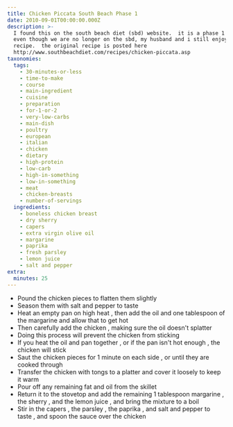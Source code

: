 ```yaml
---
title: Chicken Piccata South Beach Phase 1
date: 2010-09-01T00:00:00.000Z
description: >-
  I found this on the south beach diet (sbd) website.  it is a phase 1 recipe. 
  even though we are no longer on the sbd, my husband and i still enjoy this
  recipe.  the original recipe is posted here
  http://www.southbeachdiet.com/recipes/chicken-piccata.asp
taxonomies:
  tags:
    - 30-minutes-or-less
    - time-to-make
    - course
    - main-ingredient
    - cuisine
    - preparation
    - for-1-or-2
    - very-low-carbs
    - main-dish
    - poultry
    - european
    - italian
    - chicken
    - dietary
    - high-protein
    - low-carb
    - high-in-something
    - low-in-something
    - meat
    - chicken-breasts
    - number-of-servings
  ingredients:
    - boneless chicken breast
    - dry sherry
    - capers
    - extra virgin olive oil
    - margarine
    - paprika
    - fresh parsley
    - lemon juice
    - salt and pepper
extra:
  minutes: 25
---
```

 - Pound the chicken pieces to flatten them slightly
 - Season them with salt and pepper to taste
 - Heat an empty pan on high heat , then add the oil and one tablespoon of the margarine and allow that to get hot
 - Then carefully add the chicken , making sure the oil doesn't splatter
 - Doing this process will prevent the chicken from sticking
 - If you heat the oil and pan together , or if the pan isn't hot enough , the chicken will stick
 - Saut the chicken pieces for 1 minute on each side , or until they are cooked through
 - Transfer the chicken with tongs to a platter and cover it loosely to keep it warm
 - Pour off any remaining fat and oil from the skillet
 - Return it to the stovetop and add the remaining 1 tablespoon margarine , the sherry , and the lemon juice , and bring the mixture to a boil
 - Stir in the capers , the parsley , the paprika , and salt and pepper to taste , and spoon the sauce over the chicken
